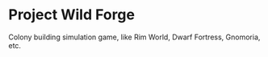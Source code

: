 # Project Wild Forge
Colony building simulation game, like Rim World, Dwarf Fortress, Gnomoria, etc.

